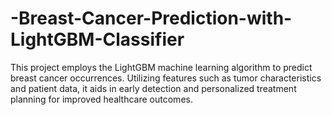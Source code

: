 # -Breast-Cancer-Prediction-with-LightGBM-Classifier
This project employs the LightGBM machine learning algorithm to predict breast cancer occurrences. Utilizing features such as tumor characteristics and patient data, it aids in early detection and personalized treatment planning for improved healthcare outcomes.
